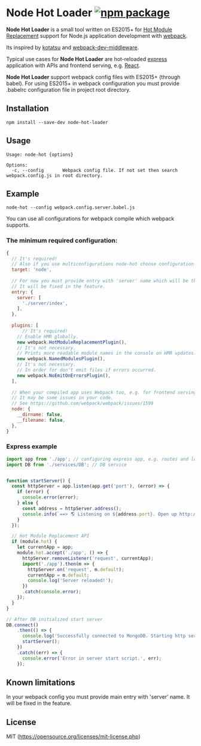 # Node Hot Loader [![npm package](https://img.shields.io/npm/v/node-hot-loader.svg?style=flat-square)](https://www.npmjs.org/package/node-hot-loader)

**Node Hot Loader** is a small tool written on ES2015+ for [Hot Module Replacement](https://webpack.github.io/docs/hot-module-replacement.html) support for Node.js application development with [webpack](https://github.com/webpack/webpack).

Its inspired by [kotatsu](https://github.com/Yomguithereal/kotatsu/) and [webpack-dev-middleware](https://github.com/webpack/webpack-dev-middleware). 

Typical use cases for **Node Hot Loader** are hot-reloaded [express](http://expressjs.com/) application with APIs and frontend serving, e.g. [React](https://facebook.github.io/react/).

**Node Hot Loader** support webpack config files with ES2015+ (through babel).
For using ES2015+ in webpack configuration you must provide .babelrc configuration file in project root directory.

## Installation

```
npm install --save-dev node-hot-loader
```

## Usage

```
Usage: node-hot {options}

Options:
  -c, --config       Webpack config file. If not set then search webpack.config.js in root directory.
```

## Example
```
node-hot --config webpack.config.server.babel.js
```

You can use all configurations for webpack compile which webpack supports.

### The minimum required configuration:

```javascript
{
  // It's required!
  // Also if you use multiconfigurations node-hot choose configuration with target 'node'.
  target: 'node',
  
  // For now you must provide entry with 'server' name which will be the main entry point of node application.
  // It will be fixed in the feature.
  entry: {
    server: [
      './server/index',
    ],
  },
  
  plugins: [
      // It's required!
    // Enable HMR globally.
    new webpack.HotModuleReplacementPlugin(),
    // It's not necessary.
    // Prints more readable module names in the console on HMR updates.
    new webpack.NamedModulesPlugin(),
    // It's not necessary.
    // In order for don't emit files if errors occurred.
    new webpack.NoEmitOnErrorsPlugin(),
  ],
  
  // When your compiled app uses Webpack too, e.g. for frontend serving, Webpack sets __dirname to '/'.
  // It may be some issues in your code.
  // See https://github.com/webpack/webpack/issues/1599
  node: {
    __dirname: false,
    __filename: false,
  },
}
```

### Express example

```javascript
import app from './app'; // configuring express app, e.g. routes and logic
import DB from './services/DB'; // DB service


function startServer() {
  const httpServer = app.listen(app.get('port'), (error) => {
    if (error) {
      console.error(error);
    } else {
      const address = httpServer.address();
      console.info(`==> 🌎 Listening on ${address.port}. Open up http://localhost:${address.port}/ in your browser.`);
    }
  });

  // Hot Module Replacement API
  if (module.hot) {
    let currentApp = app;
    module.hot.accept('./app', () => {
      httpServer.removeListener('request', currentApp);
      import('./app').then(m => {
        httpServer.on('request', m.default);
        currentApp = m.default;
        console.log('Server reloaded!');
      })
      .catch(console.error);
    });
  }
}

// After DB initialized start server
DB.connect()
    .then(() => {
      console.log('Successfully connected to MongoDB. Starting http server.');
      startServer();
    })
    .catch((err) => {
      console.error('Error in server start script.', err);
    });
```

## Known limitations

In your webpack config you must provide main entry with 'server' name. It will be fixed in the feature.

## License

MIT (https://opensource.org/licenses/mit-license.php)
